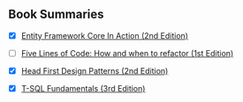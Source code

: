 ## Book Summaries

- [x] [Entity Framework Core In Action (2nd Edition)](entity-framework-core-in-action/readme.md)
- [ ] [Five Lines of Code: How and when to refactor (1st Edition)](five-lines-of-code-how-and-when-to-refactor/readme.md)
- [x] [Head First Design Patterns (2nd Edition)](head-first-design-patterns/readme.md)
- [x] [T-SQL Fundamentals (3rd Edition)](t-sql-fundamentals/readme.md)

